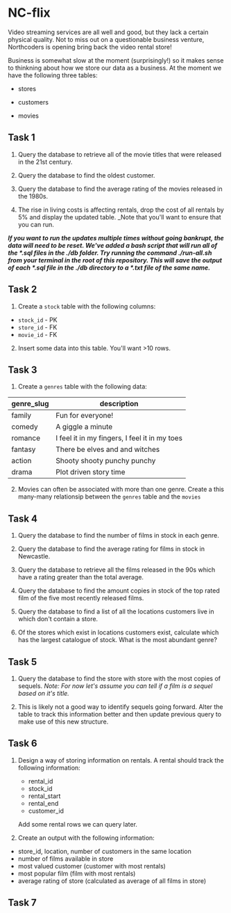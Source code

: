 # NC-flix

Video streaming services are all well and good, but they lack a certain physical quality. Not to miss out on a questionable business venture, Northcoders is opening bring back the video rental store!

Business is somewhat slow at the moment (surprisingly!) so it makes sense to thinkning about how we store our data as a business. At the moment we have the following three tables:

-   stores

-   customers

-   movies

## Task 1

1. Query the database to retrieve all of the movie titles that were released in the 21st century.

2. Query the database to find the oldest customer.

3. Query the database to find the average rating of the movies released in the 1980s.

4. The rise in living costs is affecting rentals, drop the cost of all rentals by 5% and display the updated table. \_Note that you'll want to ensure that you can run.

_**If you want to run the updates multiple times without going bankrupt, the data will need to be reset. We've added a bash script that will run all of the *.sql files in the ./db folder. Try running the command ./run-all.sh from your terminal in the root of this repository. This will save the output of each *.sql file in the ./db directory to a \*.txt file of the same name.**_

## Task 2

1. Create a `stock` table with the following columns:

-   `stock_id` - PK
-   `store_id` - FK
-   `movie_id` - FK

2. Insert some data into this table. You'll want >10 rows.

## Task 3

1. Create a `genres` table with the following data:

| genre_slug | description                                   |
| ---------- | --------------------------------------------- |
| family     | Fun for everyone!                             |
| comedy     | A giggle a minute                             |
| romance    | I feel it in my fingers, I feel it in my toes |
| fantasy    | There be elves and and witches                |
| action     | Shooty shooty punchy punchy                   |
| drama      | Plot driven story time                        |

2. Movies can often be associated with more than one genre. Create a this many-many relationsip between the `genres` table and the `movies`

## Task 4

1. Query the database to find the number of films in stock in each genre.

2. Query the database to find the average rating for films in stock in Newcastle.

3. Query the database to retrieve all the films released in the 90s which have a rating greater than the total average.

4. Query the database to find the amount copies in stock of the top rated film of the five most recently released films.

5. Query the database to find a list of all the locations customers live in which don't contain a store.

6. Of the stores which exist in locations customers exist, calculate which has the largest catalogue of stock. What is the most abundant genre?

## Task 5

1. Query the database to find the store with store with the most copies of sequels. _Note: For now let's assume you can tell if a film is a sequel based on it's title._

2. This is likely not a good way to identify sequels going forward. Alter the table to track this information better and then update previous query to make use of this new structure.

## Task 6

1. Design a way of storing information on rentals. A rental should track the following information:

    - rental_id
    - stock_id
    - rental_start
    - rental_end
    - customer_id

    Add some rental rows we can query later.

2. Create an output with the following information:

-   store_id, location, number of customers in the same location
-   number of films available in store
-   most valued customer (customer with most rentals)
-   most popular film (film with most rentals)
-   average rating of store (calculated as average of all films in store)

## Task 7

